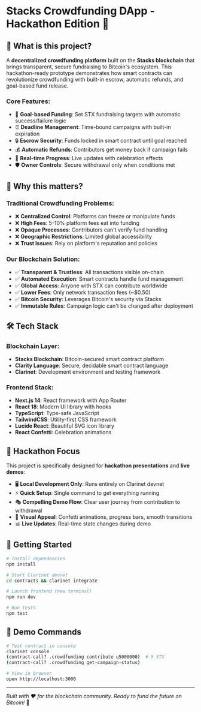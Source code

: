 # Stacks Crowdfunding DApp - Hackathon Edition 🚀

## 🎯 **What is this project?**

A **decentralized crowdfunding platform** built on the **Stacks blockchain** that brings transparent, secure fundraising to Bitcoin's ecosystem. This hackathon-ready prototype demonstrates how smart contracts can revolutionize crowdfunding with built-in escrow, automatic refunds, and goal-based fund release.

### **Core Features:**
- 🎯 **Goal-based Funding**: Set STX fundraising targets with automatic success/failure logic
- ⏰ **Deadline Management**: Time-bound campaigns with built-in expiration
- 🔒 **Escrow Security**: Funds locked in smart contract until goal reached
- 💰 **Automatic Refunds**: Contributors get money back if campaign fails
- 🎉 **Real-time Progress**: Live updates with celebration effects
- 🛡️ **Owner Controls**: Secure withdrawal only when conditions met

## 🌟 **Why this matters?**

### **Traditional Crowdfunding Problems:**
- ❌ **Centralized Control**: Platforms can freeze or manipulate funds
- ❌ **High Fees**: 5-10% platform fees eat into funding
- ❌ **Opaque Processes**: Contributors can't verify fund handling
- ❌ **Geographic Restrictions**: Limited global accessibility
- ❌ **Trust Issues**: Rely on platform's reputation and policies

### **Our Blockchain Solution:**
- ✅ **Transparent & Trustless**: All transactions visible on-chain
- ✅ **Automated Execution**: Smart contracts handle fund management
- ✅ **Global Access**: Anyone with STX can contribute worldwide
- ✅ **Lower Fees**: Only network transaction fees (~$0.50)
- ✅ **Bitcoin Security**: Leverages Bitcoin's security via Stacks
- ✅ **Immutable Rules**: Campaign logic can't be changed after deployment

## 🛠️ **Tech Stack**

### **Blockchain Layer:**
- **Stacks Blockchain**: Bitcoin-secured smart contract platform
- **Clarity Language**: Secure, decidable smart contract language
- **Clarinet**: Development environment and testing framework

### **Frontend Stack:**
- **Next.js 14**: React framework with App Router
- **React 18**: Modern UI library with hooks
- **TypeScript**: Type-safe JavaScript
- **TailwindCSS**: Utility-first CSS framework
- **Lucide React**: Beautiful SVG icon library
- **React Confetti**: Celebration animations

## 🎪 **Hackathon Focus**

This project is specifically designed for **hackathon presentations** and **live demos**:

- 🖥️ **Local Development Only**: Runs entirely on Clarinet devnet
- ⚡ **Quick Setup**: Single command to get everything running
- 🎭 **Compelling Demo Flow**: Clear user journey from contribution to withdrawal
- 🎨 **Visual Appeal**: Confetti animations, progress bars, smooth transitions
- 📊 **Live Updates**: Real-time state changes during demo

## 🏁 **Getting Started**

```bash
# Install dependencies
npm install

# Start Clarinet devnet
cd contracts && clarinet integrate

# Launch frontend (new terminal)
npm run dev

# Run tests
npm test
```

## 🎯 **Demo Commands**

```bash
# Test contract in console
clarinet console
(contract-call? .crowdfunding contribute u5000000)  # 5 STX
(contract-call? .crowdfunding get-campaign-status)

# View in browser
open http://localhost:3000
```

---

*Built with ❤️ for the blockchain community. Ready to fund the future on Bitcoin!* 🚀